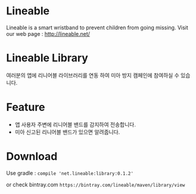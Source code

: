 # Lineable
Lineable is a smart wristband to prevent children from going missing.
Visit our web page : http://lineable.net/

# Lineable Library
여러분의 앱에 리니어블 라이브러리를 연동 하여 미아 방지 캠페인에 참여하실 수 있습니다.


# Feature
- 앱 사용자 주변에 리니어블 밴드를 감지하여 전송합니다.
- 미아 신고된 리니어블 밴드가 있으면 알려줍니다.

# Download
Use gradle :
`compile 'net.lineable:library:0.1.2'`

or check bintray.com
`https://bintray.com/lineable/maven/library/view`

